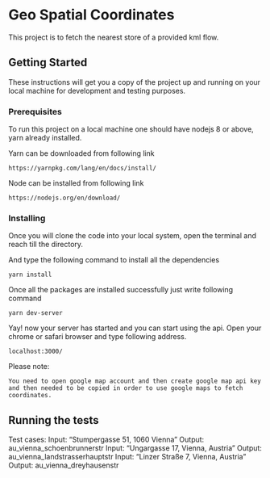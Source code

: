 # Geo Spatial Coordinates

This project is to fetch the nearest store of a provided kml flow.

## Getting Started

These instructions will get you a copy of the project up and running on your local machine for development and testing purposes.

### Prerequisites

To run this project on a local machine one should have nodejs 8 or above, yarn already installed.

Yarn can be downloaded from following link 
```
https://yarnpkg.com/lang/en/docs/install/
```

Node can be installed from following link

```
https://nodejs.org/en/download/
```

### Installing

Once you will clone the code into your local system, open the terminal and reach till the directory.

And type the following command to install all the dependencies

```
yarn install
```

Once all the packages are installed successfully just write following command


```
yarn dev-server
```

Yay! now your server has started and you can start using the api. Open your chrome or safari browser and type following address.

```
localhost:3000/
```

Please note:

`You need to open google map account and then create google map api key and then needed to be copied in order to use google maps to fetch coordinates.`

## Running the tests

Test cases:
Input: “Stumpergasse 51, 1060 Vienna” Output: au_vienna_schoenbrunnerstr
Input: “Ungargasse 17, Vienna, Austria” Output: au_vienna_landstrasserhauptstr
Input: “Linzer Straße 7, Vienna, Austria” Output: au_vienna_dreyhausenstr
